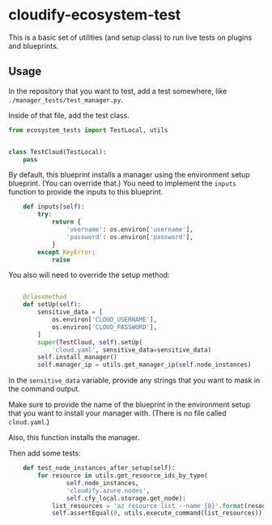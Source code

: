 # cloudify-ecosystem-test

This is a basic set of utilities (and setup class) to run live tests on plugins and blueprints.

## Usage

In the repository that you want to test, add a test somewhere, like `./manager_tests/test_manager.py`.

Inside of that file, add the test class.

```python
from ecosystem_tests import TestLocal, utils


class TestCloud(TestLocal):
    pass
```

By default, this blueprint installs a manager using the environment setup blueprint. (You can override that.) You need to implement the `inputs` function to provide the inputs to this blueprint.

```python
    def inputs(self):
        try:
            return {
                'username': os.environ['username'],
                'password': os.environ['password'],
            }
        except KeyError:
            raise
```

You also will need to override the setup method:

```python

    @classmethod
    def setUp(self):
        sensitive_data = [
            os.environ['CLOUD_USERNAME'],
            os.environ['CLOUD_PASSWORD'],
        ]
        super(TestCloud, self).setUp(
            'cloud.yaml', sensitive_data=sensitive_data)
        self.install_manager()
        self.manager_ip = utils.get_manager_ip(self.node_instances)

```

In the `sensitive_data` variable, provide any strings that you want to mask in the command output.

Make sure to provide the name of the blueprint in the environment setup that you want to install your manager with. (There is no file called `cloud.yaml`.)

Also, this function installs the manager.

Then add some tests:

```python
    def test_node_instances_after_setup(self):
        for resource in utils.get_resource_ids_by_type(
                self.node_instances,
                'cloudify.azure.nodes',
                self.cfy_local.storage.get_node):
            list_resources = 'az resource list --name {0}'.format(resource)
            self.assertEqual(0, utils.execute_command(list_resources))

```